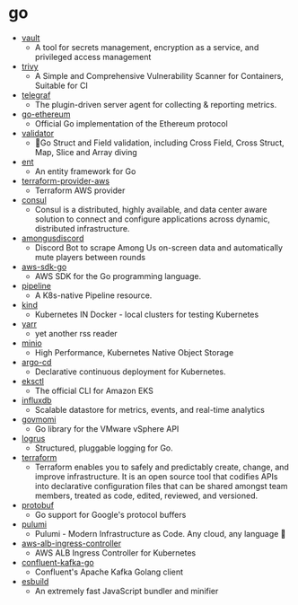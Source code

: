 # go
- [vault](https://github.com/hashicorp/vault)
  - A tool for secrets management, encryption as a service, and privileged access management
- [trivy](https://github.com/aquasecurity/trivy)
  - A Simple and Comprehensive Vulnerability Scanner for Containers, Suitable for CI
- [telegraf](https://github.com/influxdata/telegraf)
  - The plugin-driven server agent for collecting & reporting metrics.
- [go-ethereum](https://github.com/ethereum/go-ethereum)
  - Official Go implementation of the Ethereum protocol
- [validator](https://github.com/go-playground/validator)
  - 💯Go Struct and Field validation, including Cross Field, Cross Struct, Map, Slice and Array diving
- [ent](https://github.com/facebook/ent)
  - An entity framework for Go
- [terraform-provider-aws](https://github.com/terraform-providers/terraform-provider-aws)
  - Terraform AWS provider
- [consul](https://github.com/hashicorp/consul)
  - Consul is a distributed, highly available, and data center aware solution to connect and configure applications across dynamic, distributed infrastructure.
- [amongusdiscord](https://github.com/denverquane/amongusdiscord)
  - Discord Bot to scrape Among Us on-screen data and automatically mute players between rounds
- [aws-sdk-go](https://github.com/aws/aws-sdk-go)
  - AWS SDK for the Go programming language.
- [pipeline](https://github.com/tektoncd/pipeline)
  - A K8s-native Pipeline resource.
- [kind](https://github.com/kubernetes-sigs/kind)
  - Kubernetes IN Docker - local clusters for testing Kubernetes
- [yarr](https://github.com/nkanaev/yarr)
  - yet another rss reader
- [minio](https://github.com/minio/minio)
  - High Performance, Kubernetes Native Object Storage
- [argo-cd](https://github.com/argoproj/argo-cd)
  - Declarative continuous deployment for Kubernetes.
- [eksctl](https://github.com/weaveworks/eksctl)
  - The official CLI for Amazon EKS
- [influxdb](https://github.com/influxdata/influxdb)
  - Scalable datastore for metrics, events, and real-time analytics
- [govmomi](https://github.com/vmware/govmomi)
  - Go library for the VMware vSphere API
- [logrus](https://github.com/sirupsen/logrus)
  - Structured, pluggable logging for Go.
- [terraform](https://github.com/hashicorp/terraform)
  - Terraform enables you to safely and predictably create, change, and improve infrastructure. It is an open source tool that codifies APIs into declarative configuration files that can be shared amongst team members, treated as code, edited, reviewed, and versioned.
- [protobuf](https://github.com/golang/protobuf)
  - Go support for Google's protocol buffers
- [pulumi](https://github.com/pulumi/pulumi)
  - Pulumi - Modern Infrastructure as Code. Any cloud, any language 🚀
- [aws-alb-ingress-controller](https://github.com/kubernetes-sigs/aws-alb-ingress-controller)
  - AWS ALB Ingress Controller for Kubernetes
- [confluent-kafka-go](https://github.com/confluentinc/confluent-kafka-go)
  - Confluent's Apache Kafka Golang client
- [esbuild](https://github.com/evanw/esbuild)
  - An extremely fast JavaScript bundler and minifier
